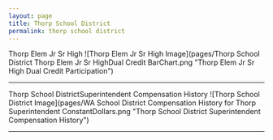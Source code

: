 ```yaml
---
layout: page
title: Thorp School District
permalink: thorp school district
---
```



Thorp Elem   Jr Sr High
![Thorp Elem   Jr Sr High Image](pages/Thorp School District Thorp Elem   Jr Sr HighDual Credit BarChart.png "Thorp Elem   Jr Sr High Dual Credit Participation")

___

Thorp School DistrictSuperintendent Compensation History
![Thorp School District Image](pages/WA School District Compensation History for Thorp Superintendent ConstantDollars.png "Thorp School District Superintendent Compensation History")

___

